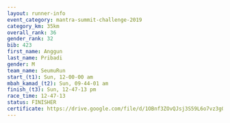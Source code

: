```yaml
---
layout: runner-info 
event_category: mantra-summit-challenge-2019 
category_km: 35km 
overall_rank: 36
gender_rank: 32
bib: 423
first_name: Anggun
last_name: Pribadi
gender: M
team_name: SeumuRun
start_(t1): Sun, 12-00-00 am
mbah_kamad_(t2): Sun, 09-44-01 am
finish_(t3): Sun, 12-47-13 pm
race_time: 12-47-13
status: FINISHER
certificate: https://drive.google.com/file/d/1OBnf3ZOvQJsj3S59L6o7vz3gQE1_fzR7/view?usp=sharing
---
```

